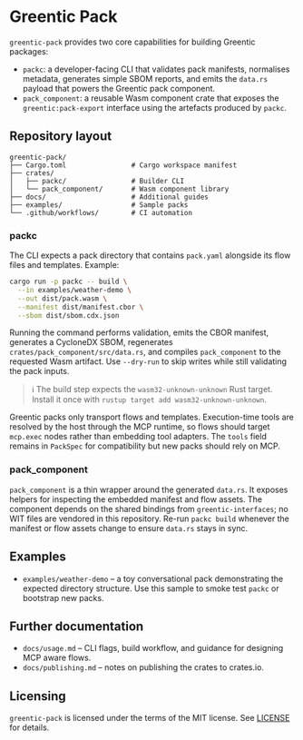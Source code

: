 # Greentic Pack

`greentic-pack` provides two core capabilities for building Greentic packages:

- `packc`: a developer-facing CLI that validates pack manifests, normalises
  metadata, generates simple SBOM reports, and emits the `data.rs` payload that
  powers the Greentic pack component.
- `pack_component`: a reusable Wasm component crate that exposes the
  `greentic:pack-export` interface using the artefacts produced by `packc`.

## Repository layout

```
greentic-pack/
├── Cargo.toml                # Cargo workspace manifest
├── crates/
│   ├── packc/                # Builder CLI
│   └── pack_component/       # Wasm component library
├── docs/                     # Additional guides
├── examples/                 # Sample packs
└── .github/workflows/        # CI automation
```

### packc

The CLI expects a pack directory that contains `pack.yaml` alongside its flow
files and templates. Example:

```bash
cargo run -p packc -- build \
  --in examples/weather-demo \
  --out dist/pack.wasm \
  --manifest dist/manifest.cbor \
  --sbom dist/sbom.cdx.json
```

Running the command performs validation, emits the CBOR manifest, generates a
CycloneDX SBOM, regenerates `crates/pack_component/src/data.rs`, and compiles
`pack_component` to the requested Wasm artifact. Use `--dry-run` to skip writes
while still validating the pack inputs.

> ℹ️ The build step expects the `wasm32-unknown-unknown` Rust target. Install it
> once with `rustup target add wasm32-unknown-unknown`.

Greentic packs only transport flows and templates. Execution-time tools are
resolved by the host through the MCP runtime, so flows should target
`mcp.exec` nodes rather than embedding tool adapters. The `tools` field remains
in `PackSpec` for compatibility but new packs should rely on MCP.

### pack_component

`pack_component` is a thin wrapper around the generated `data.rs`. It exposes
helpers for inspecting the embedded manifest and flow assets. The component
depends on the shared bindings from `greentic-interfaces`; no WIT files are
vendored in this repository. Re-run `packc build` whenever the manifest or flow
assets change to ensure `data.rs` stays in sync.

## Examples

- `examples/weather-demo` – a toy conversational pack demonstrating the expected
  directory structure. Use this sample to smoke test `packc` or bootstrap new
  packs.

## Further documentation

- `docs/usage.md` – CLI flags, build workflow, and guidance for designing MCP
  aware flows.
- `docs/publishing.md` – notes on publishing the crates to crates.io.

## Licensing

`greentic-pack` is licensed under the terms of the MIT license. See
[LICENSE](LICENSE) for details.
